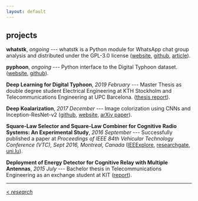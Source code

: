 ```yaml
---
layout: default
---
```


## projects


**whatstk**, *ongoing* --- whatstk is a Python module for WhatsApp chat group analysis and distributed under the GPL-3.0
license ([website](https://lcsrg.me/whatstk), [github](https://github.com/lucasrodes/whatstk), [article](https://towardsdatascience.com/analyzing-whatsapp-chats-with-python-20d62ce7fe2d)).

**pyphoon**, *ongoing* --- Python interface to the Digital Typhoon dataset. ([website](http://lcsrg.me/pyphoon), [github](https://github.com/lucasrodes/pyphoon)).

**Deep Learning for Digital Typhoon**, *2019 February* --- Master Thesis as double degree student Electrical Engineering at KTH Stockholm and Telecommunications Engineering at UPC Barcelona. ([thesis report](http://www.diva-portal.org/smash/record.jsf?pid=diva2%3A1304600&dswid=-9197)).

**Deep Koalarization**, *2017 December* --- Image colorization using CNNs and Inception-ResNet-v2 ([github](https://github.com/baldassarreFe/deep-koalarization), [website](http://lcsrg.me/deep-koalarization), [arXiv paper](https://arxiv.org/abs/1712.03400)).

**Square-Law Selector and Square-Law Combiner for Cognitive Radio Systems: An Experimental Study**, *2016 September* --- Successfully published a paper at *Proceedings of IEEE 84th Vehicular Technology Conference (VTC), Sept 2016, Montreal, Canada* ([IEEExplore](http://ieeexplore.ieee.org/document/7881236/?reload=true), [researchgate](https://www.researchgate.net/publication/315468535_Square-Law_Selector_and_Square-Law_Combiner_for_Cognitive_Radio_Systems_An_Experimental_Study), [uni.lu](http://orbilu.uni.lu/handle/10993/29334)).

**Deployment of Energy Detector for Cognitive Relay with Multiple Antennas**, *2015 July* --- Bachelor thesis in Telecommunications Engineering as an exchange student at KIT ([report](https://upcommons.upc.edu/bitstream/handle/2117/77499/Deployment%20of%20Energy%20Detector%20for%20Cognitive%20Relay%20with%20Multiple%20Antennas%20%28Bachelor%20Thesis%20by%20Lucas%20Rodes%29.pdf?sequence=1&isAllowed=y)).

<hr>

[< *research*](research.md) <br/>
<a href="{{ site.baseurl }}/index.html"><i class='fa fa-home'></i>
 
